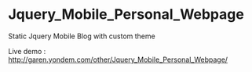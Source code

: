 Jquery_Mobile_Personal_Webpage
==============================

Static Jquery Mobile Blog with custom theme

Live demo : http://garen.yondem.com/other/Jquery_Mobile_Personal_Webpage/
